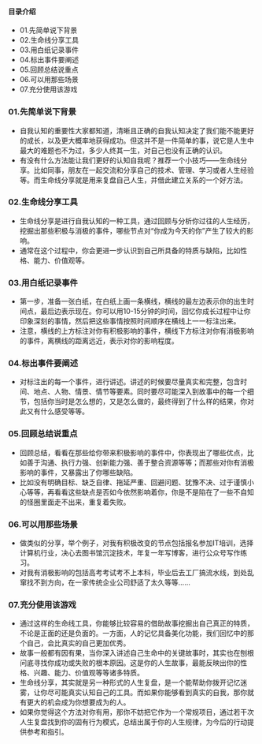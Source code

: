 #### 目录介绍
- 01.先简单说下背景
- 02.生命线分享工具
- 03.用白纸记录事件
- 04.标出事件要阐述
- 05.回顾总结说重点
- 06.可以用那些场景
- 07.充分使用该游戏




### 01.先简单说下背景
- 自我认知的重要性大家都知道，清晰且正确的自我认知决定了我们能不能更好的成长，以及更大概率地获得成功。但这并不是一件简单的事，说它是人生中最大的难题也不为过，多少人终其一生，对自己也没有正确的认识。
- 有没有什么方法能让我们更好的认知自我呢？推荐一个小技巧——生命线分享。比如同事，朋友在一起交流和分享自己的技术、管理、学习或者人生经验等。而生命线分享就是用来复盘自己人生，并借此建立关系的一个好方法。



### 02.生命线分享工具
- 生命线分享是进行自我认知的一种工具，通过回顾与分析你过往的人生经历，挖掘出那些积极与消极的事件，哪些节点对“你成为今天的你”产生了较大的影响。
- 通常在这个过程中，你会更进一步认识到自己所具备的特质与缺陷，比如性格、能力、价值观等。



### 03.用白纸记录事件
- 第一步，准备一张白纸，在白纸上画一条横线，横线的最左边表示你的出生时间点，最后边表示现在。你可以用10-15分钟的时间，回忆你成长过程中让你印象深刻的事情，然后把这些事情按照时间顺序在横线上一一标注出来。
- 注意，横线的上方标注对你有积极影响的事件，横线下方标注对你有消极影响的事件，离横线的距离远近，表示对你的影响程度。



### 04.标出事件要阐述
- 对标注出的每一个事件，进行讲述。讲述的时候要尽量真实和完整，包含时间、地点、人物、情景、情节等要素。同时要尽可能深入到故事中的每一个细节，包括你当时是怎么想的，又是怎么做的，最终得到了什么样的结果，你对此又有什么感受等等。



### 05.回顾总结说重点
- 回顾总结，看看在那些给你带来积极影响的事件中，你表现出了哪些优点，比如善于沟通、执行力强、创新能力强、善于整合资源等等；而那些对你有消极影响的事件，又暴露出了你哪些缺陷。
- 比如没有明确目标、缺乏自律、拖延严重、回避问题、犹豫不决、过于谨慎小心等等，再看看这些缺点是否如今依然影响着你，你是不是陷在了一些不自知的怪圈里面走不出来，重复着失败。



### 06.可以用那些场景
- 做类似的分享，举个例子，对我有积极改变的节点包括报名参加IT培训，选择计算机行业，决心去图书馆沉淀技术，年复一年写博客，进行公众号写作练习。
- 对我有消极影响的包括高考考试考不上本科，毕业后去工厂搞流水线，到处乱窜找不到方向，在一家传统企业公司舒适了太久等等……



### 07.充分使用该游戏
- 通过这样的生命线工具，你能够比较容易的借助故事挖掘出自己真正的特质，不论是正面的还是负面的。一方面，人的记忆具备美化功能，我们回忆中的那个自己，会比真实的自己更加优秀。
- 故事一般都有因有果，当你深入讲述自己生命中的关键故事时，其实也在刨根问底寻找你成功或失败的根本原因。这是你的人生故事，最能反映出你的性格、兴趣、能力、价值观等等诸多特质。
- 生命线分享，其实就是另一种形式的人生复盘，是一个能帮助你拨开记忆迷雾，让你尽可能真实认知自己的工具。而如果你能够看到真实的自我，那你就有更大的机会成为你想要成为的人。
- 如果你觉得这个方法对你有用，那你不妨把它作为一个常规项目，通过若干次人生复盘找到你的固有行为模式，总结出属于你的人生规律，为今后的行动提供参考和指引。


























